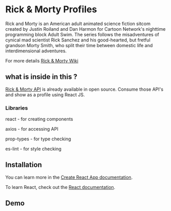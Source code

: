 # Rick & Morty Profiles

Rick and Morty is an American adult animated science fiction sitcom created by Justin Roiland and Dan Harmon for Cartoon Network's nighttime programming block Adult Swim. The series follows the misadventures of cynical mad scientist Rick Sanchez and his good-hearted, but fretful grandson Morty Smith, who split their time between domestic life and interdimensional adventures.

For more details [Rick & Morty Wiki](https://en.wikipedia.org/wiki/Rick_and_Morty)

## what is inside in this ?

[Rick & Morty API](https://rickandmortyapi.com/) is already available in open source. Consume those API's and show as a profile using React JS.

### Libraries

react - for creating components

axios - for accessing API

prop-types - for type checking

es-lint - for style checking


## Installation

You can learn more in the [Create React App documentation](https://facebook.github.io/create-react-app/docs/getting-started).

To learn React, check out the [React documentation](https://reactjs.org/).

## Demo
